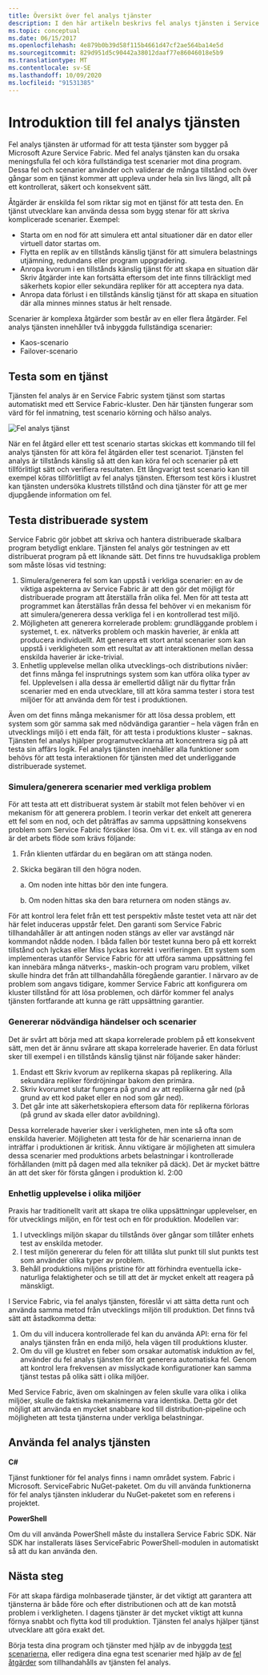 ```yaml
---
title: Översikt över fel analys tjänster
description: I den här artikeln beskrivs fel analys tjänsten i Service Fabric för inducing-fel och körning av test scenarier mot dina tjänster.
ms.topic: conceptual
ms.date: 06/15/2017
ms.openlocfilehash: 4e879b0b39d58f115b4661d47cf2ae564ba14e5d
ms.sourcegitcommit: 829d951d5c90442a38012daaf77e86046018e5b9
ms.translationtype: MT
ms.contentlocale: sv-SE
ms.lasthandoff: 10/09/2020
ms.locfileid: "91531385"
---
```

# <a name="introduction-to-the-fault-analysis-service"></a>Introduktion till fel analys tjänsten
Fel analys tjänsten är utformad för att testa tjänster som bygger på Microsoft Azure Service Fabric. Med fel analys tjänsten kan du orsaka meningsfulla fel och köra fullständiga test scenarier mot dina program. Dessa fel och scenarier använder och validerar de många tillstånd och över gångar som en tjänst kommer att uppleva under hela sin livs längd, allt på ett kontrollerat, säkert och konsekvent sätt.

Åtgärder är enskilda fel som riktar sig mot en tjänst för att testa den. En tjänst utvecklare kan använda dessa som bygg stenar för att skriva komplicerade scenarier. Exempel:

* Starta om en nod för att simulera ett antal situationer där en dator eller virtuell dator startas om.
* Flytta en replik av en tillstånds känslig tjänst för att simulera belastnings utjämning, redundans eller program uppgradering.
* Anropa kvorum i en tillstånds känslig tjänst för att skapa en situation där Skriv åtgärder inte kan fortsätta eftersom det inte finns tillräckligt med säkerhets kopior eller sekundära repliker för att acceptera nya data.
* Anropa data förlust i en tillstånds känslig tjänst för att skapa en situation där alla minnes minnes status är helt rensade.

Scenarier är komplexa åtgärder som består av en eller flera åtgärder. Fel analys tjänsten innehåller två inbyggda fullständiga scenarier:

* Kaos-scenario
* Failover-scenario

## <a name="testing-as-a-service"></a>Testa som en tjänst
Tjänsten fel analys är en Service Fabric system tjänst som startas automatiskt med ett Service Fabric-kluster. Den här tjänsten fungerar som värd för fel inmatning, test scenario körning och hälso analys. 

![Fel analys tjänst][0]

När en fel åtgärd eller ett test scenario startas skickas ett kommando till fel analys tjänsten för att köra fel åtgärden eller test scenariot. Tjänsten fel analys är tillstånds känslig så att den kan köra fel och scenarier på ett tillförlitligt sätt och verifiera resultaten. Ett långvarigt test scenario kan till exempel köras tillförlitligt av fel analys tjänsten. Eftersom test körs i klustret kan tjänsten undersöka klustrets tillstånd och dina tjänster för att ge mer djupgående information om fel.

## <a name="testing-distributed-systems"></a>Testa distribuerade system
Service Fabric gör jobbet att skriva och hantera distribuerade skalbara program betydligt enklare. Tjänsten fel analys gör testningen av ett distribuerat program på ett liknande sätt. Det finns tre huvudsakliga problem som måste lösas vid testning:

1. Simulera/generera fel som kan uppstå i verkliga scenarier: en av de viktiga aspekterna av Service Fabric är att den gör det möjligt för distribuerade program att återställa från olika fel. Men för att testa att programmet kan återställas från dessa fel behöver vi en mekanism för att simulera/generera dessa verkliga fel i en kontrollerad test miljö.
1. Möjligheten att generera korrelerade problem: grundläggande problem i systemet, t. ex. nätverks problem och maskin haverier, är enkla att producera individuellt. Att generera ett stort antal scenarier som kan uppstå i verkligheten som ett resultat av att interaktionen mellan dessa enskilda haverier är icke-trivial.
1. Enhetlig upplevelse mellan olika utvecklings-och distributions nivåer: det finns många fel insprutnings system som kan utföra olika typer av fel. Upplevelsen i alla dessa är emellertid dåligt när du flyttar från scenarier med en enda utvecklare, till att köra samma tester i stora test miljöer för att använda dem för test i produktionen.

Även om det finns många mekanismer för att lösa dessa problem, ett system som gör samma sak med nödvändiga garantier – hela vägen från en utvecklings miljö i ett enda fält, för att testa i produktions kluster – saknas. Tjänsten fel analys hjälper programutvecklarna att koncentrera sig på att testa sin affärs logik. Fel analys tjänsten innehåller alla funktioner som behövs för att testa interaktionen för tjänsten med det underliggande distribuerade systemet.

### <a name="simulatinggenerating-real-world-failure-scenarios"></a>Simulera/generera scenarier med verkliga problem
För att testa att ett distribuerat system är stabilt mot felen behöver vi en mekanism för att generera problem. I teorin verkar det enkelt att generera ett fel som en nod, och det påträffas av samma uppsättning konsekvens problem som Service Fabric försöker lösa. Om vi t. ex. vill stänga av en nod är det arbets flöde som krävs följande:

1. Från klienten utfärdar du en begäran om att stänga noden.
1. Skicka begäran till den högra noden.
   
    a. Om noden inte hittas bör den inte fungera.
   
    b. Om noden hittas ska den bara returnera om noden stängs av.

För att kontrol lera felet från ett test perspektiv måste testet veta att när det här felet induceras uppstår felet. Den garanti som Service Fabric tillhandahåller är att antingen noden stängs av eller var avstängd när kommandot nådde noden. I båda fallen bör testet kunna bero på ett korrekt tillstånd och lyckas eller Miss lyckas korrekt i verifieringen. Ett system som implementeras utanför Service Fabric för att utföra samma uppsättning fel kan innebära många nätverks-, maskin-och program varu problem, vilket skulle hindra det från att tillhandahålla föregående garantier. I närvaro av de problem som angavs tidigare, kommer Service Fabric att konfigurera om kluster tillstånd för att lösa problemen, och därför kommer fel analys tjänsten fortfarande att kunna ge rätt uppsättning garantier.

### <a name="generating-required-events-and-scenarios"></a>Genererar nödvändiga händelser och scenarier
Det är svårt att börja med att skapa korrelerade problem på ett konsekvent sätt, men det är ännu svårare att skapa korrelerade haverier. En data förlust sker till exempel i en tillstånds känslig tjänst när följande saker händer:

1. Endast ett Skriv kvorum av replikerna skapas på replikering. Alla sekundära repliker fördröjningar bakom den primära.
1. Skriv kvorumet slutar fungera på grund av att replikerna går ned (på grund av ett kod paket eller en nod som går ned).
1. Det går inte att säkerhetskopiera eftersom data för replikerna förloras (på grund av skada eller dator avbildning).

Dessa korrelerade haverier sker i verkligheten, men inte så ofta som enskilda haverier. Möjligheten att testa för de här scenarierna innan de inträffar i produktionen är kritisk. Ännu viktigare är möjligheten att simulera dessa scenarier med produktions arbets belastningar i kontrollerade förhållanden (mitt på dagen med alla tekniker på däck). Det är mycket bättre än att det sker för första gången i produktion kl. 2:00

### <a name="unified-experience-across-different-environments"></a>Enhetlig upplevelse i olika miljöer
Praxis har traditionellt varit att skapa tre olika uppsättningar upplevelser, en för utvecklings miljön, en för test och en för produktion. Modellen var:

1. I utvecklings miljön skapar du tillstånds över gångar som tillåter enhets test av enskilda metoder.
1. I test miljön genererar du felen för att tillåta slut punkt till slut punkts test som använder olika typer av problem.
1. Behåll produktions miljöns pristine för att förhindra eventuella icke-naturliga felaktigheter och se till att det är mycket enkelt att reagera på mänskligt.

I Service Fabric, via fel analys tjänsten, föreslår vi att sätta detta runt och använda samma metod från utvecklings miljön till produktion. Det finns två sätt att åstadkomma detta:

1. Om du vill inducera kontrollerade fel kan du använda API: erna för fel analys tjänsten från en enda miljö, hela vägen till produktions kluster.
1. Om du vill ge klustret en feber som orsakar automatisk induktion av fel, använder du fel analys tjänsten för att generera automatiska fel. Genom att kontrol lera frekvensen av misslyckade konfigurationer kan samma tjänst testas på olika sätt i olika miljöer.

Med Service Fabric, även om skalningen av felen skulle vara olika i olika miljöer, skulle de faktiska mekanismerna vara identiska. Detta gör det möjligt att använda en mycket snabbare kod till distribution-pipeline och möjligheten att testa tjänsterna under verkliga belastningar.

## <a name="using-the-fault-analysis-service"></a>Använda fel analys tjänsten
**C#**

Tjänst funktioner för fel analys finns i namn området system. Fabric i Microsoft. ServiceFabric NuGet-paketet. Om du vill använda funktionerna för fel analys tjänsten inkluderar du NuGet-paketet som en referens i projektet.

**PowerShell**

Om du vill använda PowerShell måste du installera Service Fabric SDK. När SDK har installerats läses ServiceFabric PowerShell-modulen in automatiskt så att du kan använda den.

## <a name="next-steps"></a>Nästa steg
För att skapa färdiga molnbaserade tjänster, är det viktigt att garantera att tjänsterna är både före och efter distributionen och att de kan motstå problem i verkligheten. I dagens tjänster är det mycket viktigt att kunna förnya snabbt och flytta kod till produktion. Tjänsten fel analys hjälper tjänst utvecklare att göra exakt det.

Börja testa dina program och tjänster med hjälp av de inbyggda [test scenarierna](service-fabric-testability-scenarios.md), eller redigera dina egna test scenarier med hjälp av de [fel åtgärder](service-fabric-testability-actions.md) som tillhandahålls av tjänsten fel analys.

<!--Image references-->
[0]: ./media/service-fabric-testability-overview/faultanalysisservice.png
